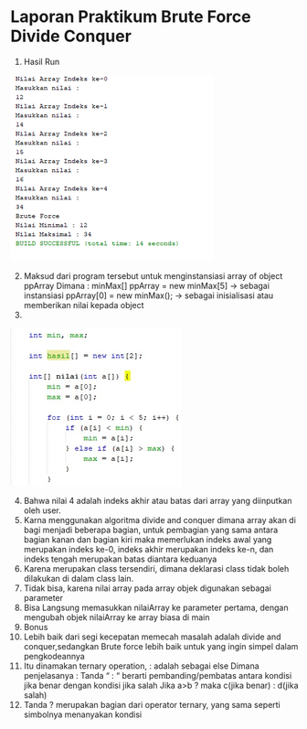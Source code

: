 # Laporan Praktikum Brute Force Divide Conquer

1. Hasil Run

<img src="Screenshot (7).png">

2. Maksud dari program tersebut untuk menginstansiasi array of object ppArray   Dimana :  minMax[] ppArray = new minMax[5] -> sebagai instansiasi  ppArray[0] = new minMax(); -> sebagai inisialisasi atau memberikan nilai kepada object 
3. 

<img src="Tugass.png">

 4. Bahwa nilai 4 adalah indeks akhir atau batas dari array yang diinputkan oleh user. 
 5. Karna menggunakan algoritma divide and conquer dimana array akan di bagi menjadi beberapa bagian, untuk pembagian yang sama antara bagian kanan dan bagian kiri maka memerlukan indeks awal yang merupakan indeks ke-0, indeks akhir merupakan indeks ke-n, dan indeks tengah merupakan batas diantara keduanya
 6. Karena merupakan class tersendiri, dimana deklarasi class tidak boleh dilakukan di dalam class lain. 
 7. Tidak bisa, karena nilai array pada array objek digunakan sebagai parameter
 8. Bisa Langsung memasukkan nilaiArray ke parameter pertama, dengan mengubah objek nilaiArray ke array biasa di main 
 9. Bonus
 10. Lebih baik dari segi kecepatan memecah masalah adalah divide and conquer,sedangkan Brute force lebih baik untuk yang ingin simpel dalam pengkodeannya 
 11.  Itu dinamakan ternary operation, : adalah sebagai else  Dimana penjelasanya : 
Tanda “ : “ berarti pembanding/pembatas antara kondisi jika benar dengan kondisi jika salah  Jika a>b ? maka c(jika benar) : d(jika salah) 
12. Tanda ? merupakan bagian dari operator ternary, yang sama seperti simbolnya menanyakan kondisi